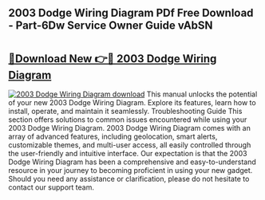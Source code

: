 ## 2003 Dodge Wiring Diagram PDf Free Download - Part-6Dw Service Owner Guide vAbSN

# <h2><a href="http://dftko2.blite.top/?on=2003+Dodge+Wiring+Diagram">🔗Download New 👉🔴 2003 Dodge Wiring Diagram</a></h2>

[![2003 Dodge Wiring Diagram download](https://i.imgur.com/lujVjoI.png)](http://dftko2.blite.top/?on=2003+Dodge+Wiring+Diagram)
This manual unlocks the potential of your new 2003 Dodge Wiring Diagram. Explore its features, learn how to install, operate, and maintain it seamlessly. Troubleshooting Guide This section offers solutions to common issues encountered while using your 2003 Dodge Wiring Diagram. 2003 Dodge Wiring Diagram comes with an array of advanced features, including geolocation, smart alerts, customizable themes, and multi-user access, all easily controlled through the user-friendly and intuitive interface. Our expectation is that the 2003 Dodge Wiring Diagram has been a comprehensive and easy-to-understand resource in your journey to becoming proficient in using your new gadget. Should you need any assistance or clarification, please do not hesitate to contact our support team.
